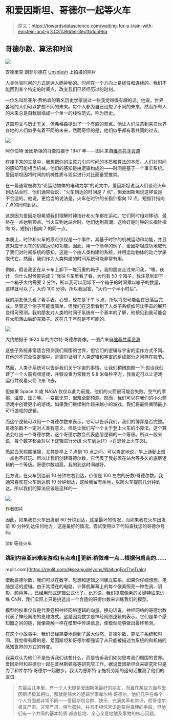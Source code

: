 # 和爱因斯坦、哥德尔一起等火车

> 原文：<https://towardsdatascience.com/waiting-for-a-train-with-einstein-and-g%C3%B6del-3ecffb1c596a>

## 哥德尔数、算法和时间

![](img/225306015ba23619fa778788ca9e130c.png)

安德里克·朗菲尔德在 [Unsplash](https://unsplash.com/?utm_source=medium&utm_medium=referral) 上拍摄的照片

人类体验时间的方式是迷人而神秘的。时间在一个方向上是线性和连续的。我们不能回到某个特定的时间点，改变我们已经经历过的时刻。

一位名叫尼亚尔·费格森的著名历史学家说过一些我觉得很有趣的话。他说，世界各地的人们可以梦想不同的未来。每个人都为自己设想了不同的未来，然而所有人的未来总是自我崩塌成一个单一的线性范式，称为历史。

这篇短文与历史无关，但弗格森提出了一个有趣的观点。他让人们注意到来自世界各地的人们似乎有着不同的未来，然而奇怪的是，他们似乎都有着共同的过去。

![](img/8d932463f1510b2012007d0ec3f58c10.png)

阿尔伯特·爱因斯坦的肖像拍摄于 1947 年——图片来自[维基共享资源](https://commons.wikimedia.org/wiki/File:Albert_Einstein_1947_(Remini_enhanced).jpg)

在接下来的文章中，我想把你的注意力引向时间的本质和算法的本质。人们对时间的感知可能相当机械。他们的感知是由逻辑构成的——时间是基于一个事实系统。爱因斯坦因将时间的机械性质与现实进行对比而备受推崇。

在一篇通常被称为“论运动物体的电动力学”的论文中，爱因斯坦说当人们谈论火车到达站台时，他们通常会说，“火车到达的时间是 7 点”，但爱因斯坦说这样说是不合适的。他说，更恰当的说法是，火车在时钟的长指针指向 12 点，短指针指向 7 点的同时到达。

这是因为爱因斯坦希望我们理解时钟指针和火车都在运动。它们同时相对移动，最终在一点达到顶点。当火车到达站台时，他们达到高潮，这恰好是时钟的长指针指向 12，短指针指向 7 的同一点。

本质上，时钟和火车的顶点仅仅是一个事件，其基于时钟的机械运动和功能，并且这对应于火车的机械运动和功能。因此，用一个简单的例子，爱因斯坦成功地取代了我们对时间系统的感知，这是一个由人类构建的系统，并用运动物体的动力学来取代它。然而，我们作为人类构建的时间系统可能非常有用。

例如，假设我正在从卡车上卸下一堆沉重的箱子，我的朋友走过来问我，“嘿，伙计，你什么时候能完成？”我往卡车里看了看，大约有 50 个箱子，我注意到卸下一个箱子大约需要 2 分钟，所以我可以用卸下一个箱子的时间乘以箱子的数量，这样就可以了，大约 100 分钟。所以我回答，“大约一个半小时后”。

我的朋友低头看了看手表，心想，现在是下午 5 点，所以肖恩可能会在日落后完成。尽管这个例子可能很简单，但我们在这里看到了人类子系统如何让宇宙的展开变得可预测。我的朋友对人类的时间子系统有一个基本的了解，他预见到我可能会在太阳落山后卸完箱子。这在几千年前是不可能的。

![](img/dbc8ea64bb6bc4e76669825cd977151c.png)

大约拍摄于 1924 年的库尔特·哥德尔肖像。—图片来自[维基共享资源](https://commons.wikimedia.org/wiki/File:1925_kurt_g%C3%B6del_(cropped).png)

这些子系统非常适合预测我们周围的世界，但它们的逻辑与宇宙的运作方式不同。在他的不完全性定理中，哥德尔证明了人类逻辑和宇宙的组成部分之间存在脱节。

然而，人类子系统可以告诉我们关于宇宙的事情。让我们稍微跑题一下:假设我创建了一个火箭视频游戏，并假设重力常数为 9.8 米每秒平方，我肯定可以让游戏运行并观看火箭飞来飞去。

但如果 Space X 或 NASA 仅仅以此为前提，他们的火箭很可能会失败。空气的摩擦、温度、压力等。—变数无穷，很难全部预测。然而，我们可以在我们的小火箭游戏中创建更小的游戏。如果我们继续制作越来越小的游戏，我们将最终阐明最小可行游戏的逻辑。

而这个逻辑可以用一个哥德尔数来表示，它可以告诉我们，我们的博弈是否完整。哥德尔数不一定对人类有意义，但是让我们写一个关于登上火车的小算法。这个算法会吐出一个哥德尔数，这个哥德尔数会代表底层逻辑的一个等级。所以一般来说，每个数字都会对以下逻辑进行分级:火车到达(T) →肖恩登上火车(S)。

悉尼白天熙熙攘攘，尤其是早上 7 点到 10 点之间。可以肯定地说，早上通勤上班一点也不好玩。所以让我们创建哥德尔数，它代表了我必须在站台等多久的底层逻辑的一个等级。哥德尔数越高，我的到达时间越好。

比方说，在火车到达前 10 分钟左右到达，价值是 100 左右的分数/哥德尔数。我通常喜欢在火车到达前 10 分钟到达，这给我留有余地，以防火车提前几分钟到达。所以我们的算法应该是这样的—

![](img/b4c6580baeb06024cc2f5c99c02d44d4.png)

作者图片

因此，如果我在火车出发前 60 分钟到达，这是最坏的情况，而如果我在火车出发前 10 分钟到达任何地方，这是最好的情况。尝试使用以下代码查找您的哥德尔号码:

[](https://replit.com/@seanjudelyons/WaitingForTheTrain) [## 等待火车

### 跳到内容亚洲难度游戏[有点难]🔴更新:稍微难一点...根据何启南的……

replit.com](https://replit.com/@seanjudelyons/WaitingForTheTrain) 

借助哥德尔数，我们可以在数字、思想和逻辑之间建立联系。如果你仔细想想，电脑是活的逻辑。由于其潜在的电路，计算机屏幕上的每个像素照亮一种色调、阴影、颜色等。，已经用形式逻辑公式化了。比方说，我们提取像素的关键特征来训练 CNN，我们实际上只是挑选出一个合适的哥德尔数来训练我们的模型。

模型的权重仅仅是代表卷积神经网络逻辑的向量。换句话说，神经网络的哥德尔数代表了神经网络的思维方式。这是因为数字是神经网络逻辑的表示。它们是单个感知器之间的链，就像突触一样在模型中传递信息，使模型能够做出最终预测。

在这个小故事中，我们已经简要地谈到了最大似然、哥德尔数、算法子系统和时间。我觉得有趣的是，爱因斯坦和哥德尔都强调了从只能被描述为系统的和机械的感知世界的方式的转变。

我喜欢认为他们不是告诉我们该想什么，而是告诉我们如何思考我们周围的世界。爱因斯坦和哥德尔一起在普林斯顿高等研究院工作。据说爱因斯坦会来研究所只是为了和库尔特·哥德尔一起散步。我认为恩斯特·g·施特劳斯的这句话推测了他们的友谊:

> 在最后几年里，有一个人无疑是爱因斯坦最好的朋友，而且在某些方面与爱因斯坦极其相似，那就是伟大的逻辑学家库尔特·哥德尔。他们几乎在每个个人方面都非常不同——爱因斯坦合群、快乐、充满笑声和常识，而哥德尔极其严肃、非常严肃、相当孤独，并且不相信常识是获得真理的手段。但他们有一个共同的基本特质:都直接地、全心全意地触及事物的核心问题。